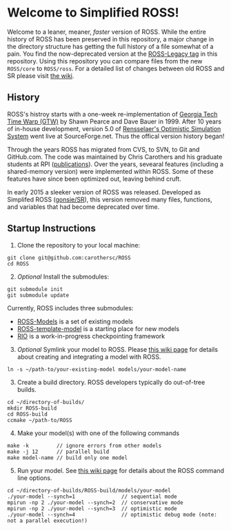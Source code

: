 # Welcome to Simplified ROSS!

Welcome to a leaner, meaner, *faster* version of ROSS.
While the entire history of ROSS has been preserved in this repository, a major change in the directory structure has getting the full history of a file somewhat of a pain.
You find the now-deprecated version at the [ROSS-Legacy tag](https://github.com/carothersc/ROSS/releases/tag/Legacy) in this repository.
Using this repository you can compare files from the new `ROSS/core` to `ROSS/ross`.
For a detailed list of changes between old ROSS and SR please visit [the wiki](https://github.com/carothersc/ROSS/wiki/Differences-between-Simplified-ROSS-and-ROSS-Legacy).

## History

ROSS's histroy starts with a one-week re-implementation of [Georgia Tech Time Warp (GTW)](http://www.cc.gatech.edu/computing/pads/tech-parallel-gtw.html) by Shawn Pearce and Dave Bauer in 1999.
After 10 years of in-house development, version 5.0 of [Rensselaer's Optimistic Simulation System](http://sourceforge.net/projects/pdes/) went live at SourceForge.net.
Thus the offical version history began!

Through the years ROSS has migrated from CVS, to SVN, to Git and GitHub.com.
The code was maintained by Chris Carothers and his graduate students at RPI ([publications](http://cs.rpi.edu//~chrisc/#publications)).
Over the years, sevearal features (including a shared-memory version) were implemented within ROSS.
Some of these features have since been optimized out, leaving behind cruft.

In early 2015 a sleeker version of ROSS was released.
Developed as Simplifed ROSS ([gonsie/SR](http://github.com/gonsie/SR)), this version removed many files, functions, and variables that had become deprecated over time.

## Startup Instructions

1. Clone the repository to your local machine:
  ```
  git clone git@github.com:carothersc/ROSS
  cd ROSS
  ```

2. *Optional* Install the submodules:
  ```
  git submodule init
  git submodule update
  ```
  Currently, ROSS includes three submodules:
  - [ROSS-Models](http://github.com/carothers/ROSS-Models) is a set of existing models  
  - [ROSS-template-model](http://github.com/gonsie/SR-model) is a starting place for new models
  - [RIO](http://github.com/gonsie/RIO) is a work-in-progress checkpointing framework
  

3. *Optional* Symlink your model to ROSS.
Please [this wiki page](https://github.com/carothersc/ROSS/wiki/Constructing-the-Model) for details about creating and integrating a model with ROSS.
  ```
  ln -s ~/path-to/your-existing-model models/your-model-name
  ```

3. Create a build directory.
ROSS developers typically do out-of-tree builds.
  ```
  cd ~/directory-of-builds/
  mkdir ROSS-build
  cd ROSS-build
  ccmake ~/path-to/ROSS
  ```

4. Make your model(s) with one of the following commands
  ```
  make -k         // ignore errors from other models
  make -j 12      // parallel build
  make model-name // build only one model
  ```

5. Run your model.
See [this wiki page](https://github.com/carothersc/ROSS/wiki/Running-the-Simulator) for details about the ROSS command line options.
  ```
  cd ~/directory-of-builds/ROSS-build/models/your-model
  ./your-model --synch=1               // sequential mode
  mpirun -np 2 ./your-model --synch=2  // conservative mode
  mpirun -np 2 ./your-model --synch=3  // optimistic mode
  ./your-model --synch=4               // optimistic debug mode (note: not a parallel execution!)
  ```
